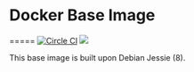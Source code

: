 # Docker Base Image
=====
[![Circle CI](https://circleci.com/gh/strues/docker-base.svg?style=svg)](https://circleci.com/gh/strues/docker-base) [![](https://badge.imagelayers.io/strues/base:latest.svg)](https://imagelayers.io/?images=strues/base:latest 'Get your own badge on imagelayers.io')



This base image is built upon Debian Jessie (8).
